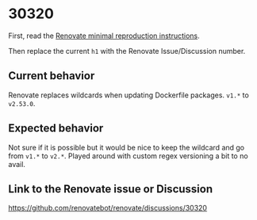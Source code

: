 # 30320

First, read the [Renovate minimal reproduction instructions](https://github.com/renovatebot/renovate/blob/main/docs/development/minimal-reproductions.md).

Then replace the current `h1` with the Renovate Issue/Discussion number.

## Current behavior

Renovate replaces wildcards when updating Dockerfile packages. `v1.*` to `v2.53.0`.

## Expected behavior

Not sure if it is possible but it would be nice to keep the wildcard and go from `v1.*` to `v2.*`.
Played around with custom regex versioning a bit to no avail.

## Link to the Renovate issue or Discussion

https://github.com/renovatebot/renovate/discussions/30320

